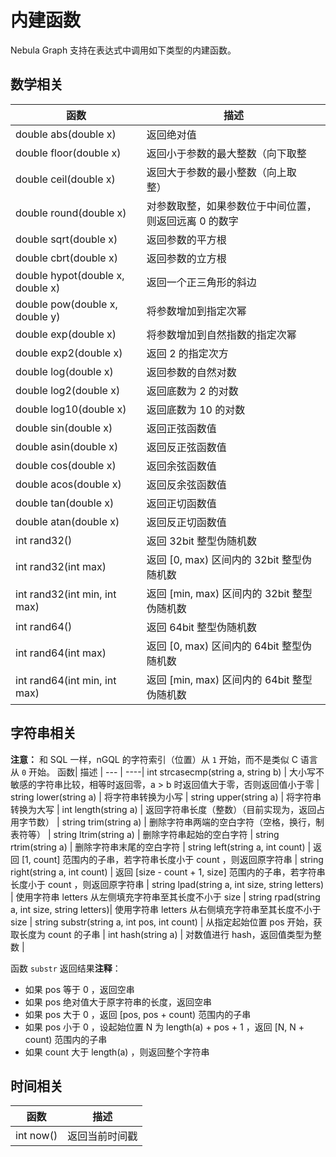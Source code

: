 # 内建函数

Nebula Graph 支持在表达式中调用如下类型的内建函数。

## 数学相关

函数| 描述 |
----  |  ----|
double abs(double x) | 返回绝对值    |
double floor(double x) | 返回小于参数的最大整数（向下取整   |
double ceil(double x) | 返回大于参数的最小整数（向上取整）  |
double round(double x) | 对参数取整，如果参数位于中间位置，则返回远离 0 的数字 |
double sqrt(double x) | 返回参数的平方根 |
double cbrt(double x) | 返回参数的立方根 |
double hypot(double x, double x) | 返回一个正三角形的斜边 |
double pow(double x, double y) | 将参数增加到指定次幂 |
double exp(double x) | 将参数增加到自然指数的指定次幂 |
double exp2(double x) | 返回 2 的指定次方 |
double log(double x) | 返回参数的自然对数 |
double log2(double x) | 返回底数为 2 的对数 |
double log10(double x) | 返回底数为 10 的对数 |
double sin(double x) | 返回正弦函数值 |
double asin(double x) | 返回反正弦函数值
double cos(double x) | 返回余弦函数值 |
double acos(double x) | 返回反余弦函数值 |
double tan(double x) | 返回正切函数值 |
double atan(double x) | 返回反正切函数值 |
int rand32() | 返回 32bit 整型伪随机数 |
int rand32(int max) | 返回 [0, max) 区间内的 32bit 整型伪随机数 |
int rand32(int min, int max) | 返回 [min, max) 区间内的 32bit 整型伪随机数 |
int rand64() | 返回 64bit 整型伪随机数 |
int rand64(int max) | 返回 [0, max) 区间内的 64bit 整型伪随机数 |
int rand64(int min, int max) | 返回 [min, max) 区间内的 64bit 整型伪随机数 |

## 字符串相关

**注意：** 和 SQL 一样，nGQL 的字符索引（位置）从 `1` 开始，而不是类似 C 语言从 `0` 开始。
函数| 描述 |
---  |  ----|
int strcasecmp(string a, string b) | 大小写不敏感的字符串比较，相等时返回零，a > b 时返回值大于零，否则返回值小于零 |
string lower(string a) | 将字符串转换为小写 |
string upper(string a) | 将字符串转换为大写 |
int length(string a) | 返回字符串长度（整数）（目前实现为，返回占用字节数） |
string trim(string a) | 删除字符串两端的空白字符（空格，换行，制表符等） |
string ltrim(string a) | 删除字符串起始的空白字符 |
string rtrim(string a) | 删除字符串末尾的空白字符 |
string left(string a, int count) | 返回 [1, count] 范围内的子串，若字符串长度小于 count ，则返回原字符串 |
string right(string a, int count) | 返回 [size - count + 1, size] 范围内的子串，若字符串长度小于 count ，则返回原字符串 |
string lpad(string a, int size, string letters) | 使用字符串 letters 从左侧填充字符串至其长度不小于 size |
string rpad(string a, int size, string letters)| 使用字符串 letters 从右侧填充字符串至其长度不小于 size  |
string substr(string a, int pos, int count) | 从指定起始位置 pos 开始，获取长度为 count 的子串 |
int hash(string a) | 对数值进行 hash，返回值类型为整数 |

函数 `substr` 返回结果**注释**：

- 如果 pos 等于 0 ，返回空串
- 如果 pos 绝对值大于原字符串的长度，返回空串
- 如果 pos 大于 0 ，返回 [pos, pos + count) 范围内的子串
- 如果 pos 小于 0 ，设起始位置 N 为 length(a) + pos + 1 ，返回 [N, N + count) 范围内的子串
- 如果 count 大于 length(a) ，则返回整个字符串

## 时间相关

函数| 描述 |
---   |  ---|
int now()  |返回当前时间戳 |

